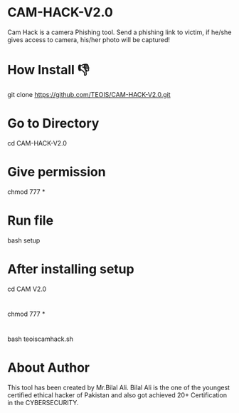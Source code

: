 # CAM-HACK-V2.0
Cam Hack is a camera Phishing tool. Send a phishing link to victim, if he/she gives access to camera, his/her photo will be captured! 
# How Install 👎
git clone https://github.com/TEOIS/CAM-HACK-V2.0.git
# Go to Directory
cd CAM-HACK-V2.0
# Give permission
chmod 777 *
# Run file
bash setup
# After installing setup
cd CAM V2.0
#
chmod 777 *
#
bash teoiscamhack.sh
# About Author
This tool has been created by Mr.Bilal Ali.
Bilal Ali is the one of the youngest certified ethical hacker of Pakistan and also got achieved 20+ Certification in the CYBERSECURITY. 
